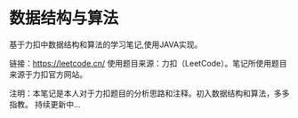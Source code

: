# 数据结构与算法
基于力扣中数据结构和算法的学习笔记,使用JAVA实现。

链接：https://leetcode.cn/
使用题目来源：力扣（LeetCode）。笔记所使用题目来源于力扣官方网站。

注明：本笔记是本人对于力扣题目的分析思路和注释。初入数据结构和算法，多多指教。
持续更新中...
